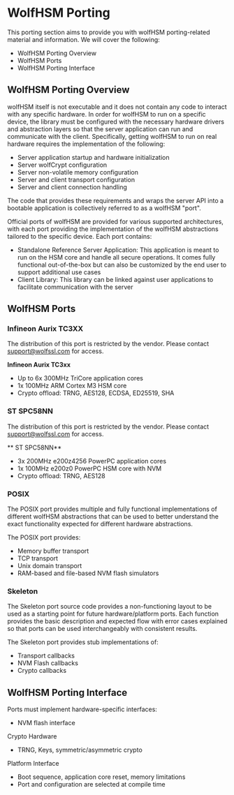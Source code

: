 # WolfHSM Porting

This porting section aims to provide you with wolfHSM porting-related material and information.
We will cover the following:

- WolfHSM Porting Overview
- WolfHSM Ports
- WolfHSM Porting Interface

## WolfHSM Porting Overview

wolfHSM itself is not executable and it does not contain any code to interact with any specific hardware. In order for wolfHSM to run on a specific device, the library must be configured with the necessary hardware drivers and abstraction layers so that the server application can run and communicate with the client. Specifically, getting wolfHSM to run on real hardware requires the implementation of the following:

- Server application startup and hardware initialization
- Server wolfCrypt configuration
- Server non-volatile memory configuration
- Server and client transport configuration
- Server and client connection handling

The code that provides these requirements and wraps the server API into a bootable application is collectively referred to as a wolfHSM "port".

Official ports of wolfHSM are provided for various supported architectures, with each port providing the implementation of the wolfHSM abstractions tailored to the specific device. Each port contains:

- Standalone Reference Server Application: This application is meant to run on the HSM core and handle all secure operations. It comes fully functional out-of-the-box but can also be customized by the end user to support additional use cases
- Client Library: This library can be linked against user applications to facilitate communication with the server

## WolfHSM Ports

### Infineon Aurix TC3XX

The distribution of this  port is restricted by the vendor. Please contact support@wolfssl.com for access.

**Infineon Aurix TC3xx**

- Up to 6x 300MHz TriCore application cores
- 1x 100MHz ARM Cortex M3 HSM core
- Crypto offload: TRNG, AES128, ECDSA, ED25519, SHA

### ST SPC58NN

The distribution of this  port is restricted by the vendor. Please contact support@wolfssl.com for access.

** ST SPC58NN**

- 3x 200MHz e200z4256 PowerPC application cores
- 1x 100MHz e200z0 PowerPC HSM core with NVM
- Crypto offload: TRNG, AES128

### POSIX

The POSIX port provides multiple and fully functional implementations of different wolfHSM abstractions that can be used to better understand the exact functionality expected for different hardware abstractions.

The POSIX port provides:
- Memory buffer transport
- TCP transport
- Unix domain transport
- RAM-based and file-based NVM flash simulators

### Skeleton

The Skeleton port source code provides a non-functioning layout to be used as a starting point for future hardware/platform ports.  Each function provides the basic description and expected flow with error cases explained so that ports can be used interchangeably with consistent results.

The Skeleton port provides stub implementations of:
- Transport callbacks
- NVM Flash callbacks
- Crypto callbacks

## WolfHSM Porting Interface

Ports must implement hardware-specific interfaces:
- NVM flash interface

Crypto Hardware
- TRNG, Keys, symmetric/asymmetric crypto

Platform Interface
- Boot sequence, application core reset, memory limitations
- Port and configuration are selected at compile time

